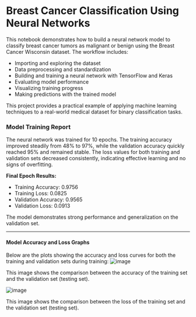# Breast Cancer Classification Using Neural Networks

This notebook demonstrates how to build a neural network model to classify breast cancer tumors as malignant or benign using the Breast Cancer Wisconsin dataset. The workflow includes:

- Importing and exploring the dataset
- Data preprocessing and standardization
- Building and training a neural network with TensorFlow and Keras
- Evaluating model performance
- Visualizing training progress
- Making predictions with the trained model

This project provides a practical example of applying machine learning techniques to a real-world medical dataset for binary classification tasks.

### Model Training Report

The neural network was trained for 10 epochs. The training accuracy improved steadily from 48% to 97%, while the validation accuracy quickly reached 95% and remained stable. The loss values for both training and validation sets decreased consistently, indicating effective learning and no signs of overfitting.

**Final Epoch Results:**
- Training Accuracy: 0.9756
- Training Loss: 0.0825
- Validation Accuracy: 0.9565
- Validation Loss: 0.0913

The model demonstrates strong performance and generalization on the validation set.

---

#### Model Accuracy and Loss Graphs

Below are the plots showing the accuracy and loss curves for both the training and validation sets during training:
![image](https://github.com/user-attachments/assets/49d65901-af46-4190-9d94-2dc517cabd35)

This image shows the comparison between the accuracy of the training set and the validation set (testing set).

![image](https://github.com/user-attachments/assets/f2b98627-ae40-4907-816f-05f94cd194bd)

This image shows the comparison between the loss of the training set and the validation set (testing set).


